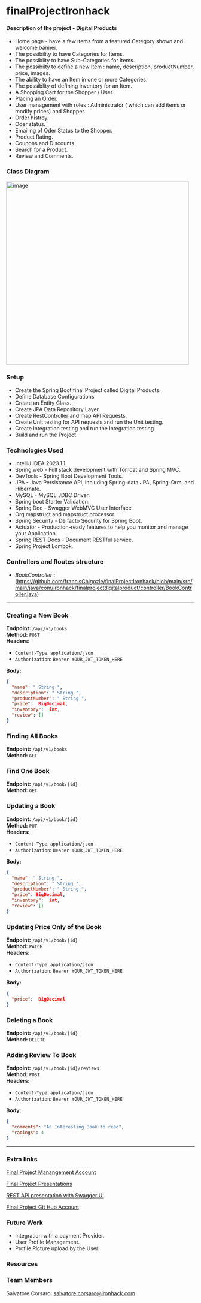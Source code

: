 # finalProjectIronhack

#### Description of the project - Digital Products

- Home page - have a few items from a featured Category shown and welcome banner.
- The possibility to have Categories for Items.
- The possiblity to have Sub-Categories for Items.
- The possibilty to define a new Item : name, description, productNumber, price, images.
- The ability to have an Item in one or more Categories.
- The possiblity of defining inventory for an Item.
- A Shopping Cart for the Shopper / User.
- Placing an Order.
- User management with roles : Administrator ( which can add items or modify prices) and Shopper.
- Order histroy.
- Oder status.
- Emailing of Oder Status to the Shopper.
- Product Rating.
- Coupons and Discounts.
- Search for a Product.
- Review and Comments.

### Class Diagram

  <img width="488" alt="image" src="https://github.com/francisChigozie/finalProjectIronhack/assets/81627242/a691a517-b2da-4a23-8b28-8faab25f16f3">

### Setup
- Create the Spring Boot final Project called Digital Products.
- Define Database Configurations
- Create an Entity Class.
- Create JPA Data Repository Layer.
- Create RestController and map API Requests.
- Create Unit testing for API requests and run the Unit testing.
- Create Integration testing and run the Integration testing.
- Build and run the Project.

### Technologies Used
- IntelliJ IDEA 2023.1.1
- Spring web - Full stack development with Tomcat and Spring MVC.
- DevTools - Spring Boot Development Tools.
- JPA - Java Persistance API, including Spring-data JPA, Spring-Orm, and Hibernate.
- MySQL - MySQL JDBC Driver.
- Spring boot Starter Validation.
- Spring Doc - Swagger WebMVC User Interface
- Org.mapstruct and mapstruct processor.
- Spring Security - De facto Security for Spring Boot.
- Actuator - Production-ready features to help you monitor and manage your Application.
- Spring REST Docs - Document RESTful service.
- Spring Project Lombok.

### Controllers and Routes structure

- *BookController* : (https://github.com/francisChigozie/finalProjectIronhack/blob/main/src/main/java/com/ironhack/finalprojectdigitalproduct/controller/BookController.java)
---
### **Creating a New Book**

**Endpoint:** `/api/v1/books`  
**Method:** `POST`  
**Headers:**

- `Content-Type`: `application/json`
- `Authorization`: `Bearer YOUR_JWT_TOKEN_HERE`

**Body:**

```json
{
  "name": " String ",
  "description": " String ",
  "productNumber": " String ",
  "price":  BigDecimal,
  "inventory":  int,
  "review": [] 
}
```

### **Finding All Books**

**Endpoint:** `/api/v1/books`  
**Method:** `GET`  

### **Find One Book**

**Endpoint:** `/api/v1/book/{id}`  
**Method:** `GET`  

### **Updating a Book**

**Endpoint:** `/api/v1/book/{id}`  
**Method:** `PUT`  
**Headers:**

- `Content-Type`: `application/json`
- `Authorization`: `Bearer YOUR_JWT_TOKEN_HERE`

**Body:**

```json
{
  "name": " String ",
  "description": " String ",
  "productNumber": " String ",
  "price": BigDecimal,
  "inventory":  int,
  "review": [] 
}
```

### **Updating Price Only of the Book**

**Endpoint:** `/api/v1/book/{id}`  
**Method:** `PATCH`  
**Headers:**

- `Content-Type`: `application/json`
- `Authorization`: `Bearer YOUR_JWT_TOKEN_HERE`

**Body:**

```json
{
  "price":  BigDecimal
}
```
### **Deleting a Book**

**Endpoint:** `/api/v1/book/{id}`  
**Method:** `DELETE`  

### **Adding Review To Book**

**Endpoint:** `/api/v1/book/{id}/reviews`  
**Method:** `POST`  
**Headers:**

- `Content-Type`: `application/json`
- `Authorization`: `Bearer YOUR_JWT_TOKEN_HERE`

**Body:**

```json
{
  "comments": "An Interesting Book to read",
  "ratings": 4
}
```

---

### Extra links 

[Final Project Manangement Account](https://trello.com/b/SxxrLFZ9/digital-products)

[Final Project Presentations](https://slides.com/d/M3dAltY/live)

[REST API presentation with Swagger UI](http://localhost:8080/swagger-ui/index.html)

[Final Project Git Hub Account](https://github.com/francisChigozie/finalProjectIronhack)

### Future Work
- Integration with a payment Provider.
- User Profile Management.
- Profile Picture upload by the User.

### Resources

### Team Members

Salvatore Corsaro: salvatore.corsaro@ironhack.com

